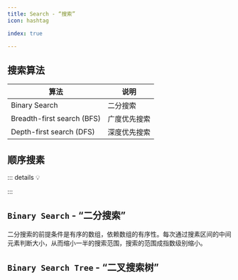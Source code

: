 ```yaml
---
title: Search - “搜索”
icon: hashtag

index: true

---
```


<!-- more -->

## 搜索算法

 | 算法 | 说明
 | --- | ---
 | Binary Search                | 二分搜索
 | Breadth-first search (BFS)   | 广度优先搜索
 | Depth-first search (DFS)     | 深度优先搜索

## 顺序搜素

::: details 💡

:::

## `Binary Search` - “二分搜索”

  二分搜索的前提条件是有序的数组，依赖数组的有序性。每次通过搜素区间的中间元素判断大小，从而缩小一半的搜索范围，搜索的范围成指数级别缩小。

<!-- @include: @leetcode/problems/0x0700.md#0704 -->
    
<!-- @include: @leetcode/problems/0x0000.md#0035 -->

<!-- @include: @leetcode/problems/0x0200.md#0278 -->

<!-- @include: @leetcode/problems/0x0000.md#0034 -->

## `Binary Search Tree` - “二叉搜索树”

